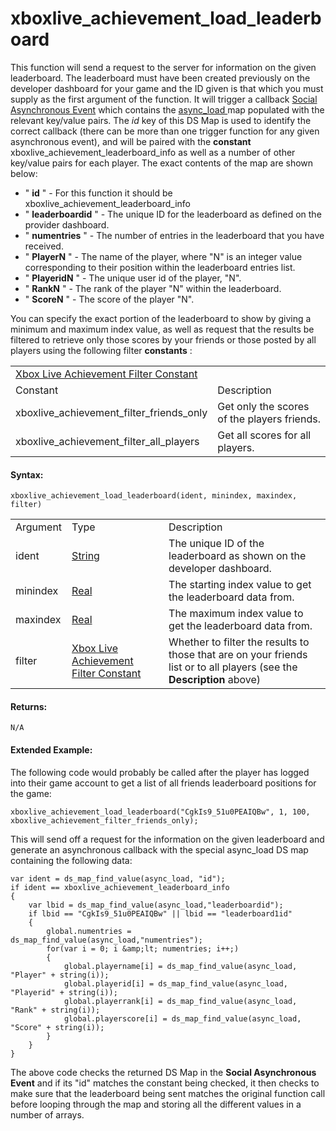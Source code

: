 # xboxlive_achievement_load_leaderboard

This function will send a request to the server for information on the
given leaderboard. The leaderboard must have been created previously on
the developer dashboard for your game and the ID given is that which you
must supply as the first argument of the function. It will trigger a
callback [Social Asynchronous
Event](../../../../The_Asset_Editors/Object_Properties/Async_Events/Social)
which contains the [ async_load
](../../../GML_Overview/Variables/Builtin_Global_Variables/async_load)
map populated with the relevant key/value pairs. The *id* key of this DS
Map is used to identify the correct callback (there can be more than one
trigger function for any given asynchronous event), and will be paired
with the **constant** xboxlive_achievement_leaderboard_info as well as a
number of other key/value pairs for each player. The exact contents of
the map are shown below:

-   " **id** " - For this function it should be
    xboxlive_achievement_leaderboard_info
-   " **leaderboardid** " - The unique ID for the leaderboard as defined
    on the provider dashboard.
-   " **numentries** " - The number of entries in the leaderboard that
    you have received.
-   " **PlayerN** " - The name of the player, where "N" is an integer
    value corresponding to their position within the leaderboard entries
    list.
-   " **PlayeridN** " - The unique user id of the player, "N".
-   " **RankN** " - The rank of the player "N" within the leaderboard.
-   " **ScoreN** " - The score of the player "N".

You can specify the exact portion of the leaderboard to show by giving a
minimum and maximum index value, as well as request that the results be
filtered to retrieve only those scores by your friends or those posted
by all players using the following filter **constants** :

|                                                                                                                                                                               |                                             |
|-------------------------------------------------------------------------------------------------------------------------------------------------------------------------------|---------------------------------------------|
|  [Xbox Live Achievement Filter Constant](../../../../../GameMaker_Language/GML_Reference/UWP_And_XBox_Live/Stats_And_Leaderboards/xboxlive_achievement_load_leaderboard)  |                                             |
| Constant                                                                                                                                                                      | Description                                 |
|  xboxlive_achievement_filter_friends_only                                                                                                                                     | Get only the scores of the players friends. |
|  xboxlive_achievement_filter_all_players                                                                                                                                      | Get all scores for all players.             |

#### **Syntax:**

``` gml
xboxlive_achievement_load_leaderboard(ident, minindex, maxindex, filter)
```

|          |                                                                                                                                                                               |                                                                                                                        |
|----------|-------------------------------------------------------------------------------------------------------------------------------------------------------------------------------|------------------------------------------------------------------------------------------------------------------------|
| Argument | Type                                                                                                                                                                          | Description                                                                                                            |
| ident    |  [String](../../../../../GameMaker_Language/GML_Overview/Data_Types)                                                                                                      | The unique ID of the leaderboard as shown on the developer dashboard.                                                  |
| minindex |  [Real](../../../../../GameMaker_Language/GML_Overview/Data_Types)                                                                                                        | The starting index value to get the leaderboard data from.                                                             |
| maxindex |  [Real](../../../../../GameMaker_Language/GML_Overview/Data_Types)                                                                                                        | The maximum index value to get the leaderboard data from.                                                              |
| filter   |  [Xbox Live Achievement Filter Constant](../../../../../GameMaker_Language/GML_Reference/UWP_And_XBox_Live/Stats_And_Leaderboards/xboxlive_achievement_load_leaderboard)  | Whether to filter the results to those that are on your friends list or to all players (see the **Description** above) |

#### Returns:

``` gml
N/A
```

#### Extended Example:

The following code would probably be called after the player has logged
into their game account to get a list of all friends leaderboard
positions for the game:

``` gml
xboxlive_achievement_load_leaderboard("CgkIs9_51u0PEAIQBw", 1, 100, xboxlive_achievement_filter_friends_only);
```

This will send off a request for the information on the given
leaderboard and generate an asynchronous callback with the special
async_load DS map containing the following data:

``` gml
var ident = ds_map_find_value(async_load, "id");
if ident == xboxlive_achievement_leaderboard_info
{
    var lbid = ds_map_find_value(async_load,"leaderboardid");
    if lbid == "CgkIs9_51u0PEAIQBw" || lbid == "leaderboard1id"
    {
        global.numentries = ds_map_find_value(async_load,"numentries");
        for(var i = 0; i &amp;lt; numentries; i++;)
        {
            global.playername[i] = ds_map_find_value(async_load, "Player" + string(i));
            global.playerid[i] = ds_map_find_value(async_load, "Playerid" + string(i));
            global.playerrank[i] = ds_map_find_value(async_load, "Rank" + string(i));
            global.playerscore[i] = ds_map_find_value(async_load, "Score" + string(i));
        }
    }
}
```

The above code checks the returned DS Map in the **Social Asynchronous
Event** and if its "id" matches the constant being checked, it then
checks to make sure that the leaderboard being sent matches the original
function call before looping through the map and storing all the
different values in a number of arrays.
